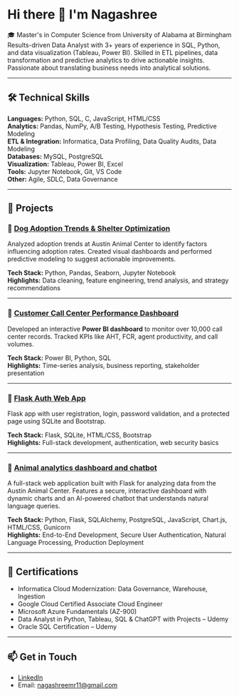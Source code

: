 # Hi there 👋 I'm Nagashree

🎓 Master's in Computer Science from University of Alabama at Birmingham 
Results-driven Data Analyst with 3+ years of experience in SQL, Python, and data visualization (Tableau, Power BI). Skilled in ETL pipelines, data transformation and predictive analytics to drive actionable insights. Passionate about translating business needs into analytical solutions.

---

## 🛠️ Technical Skills

**Languages:** Python, SQL, C, JavaScript, HTML/CSS  
**Analytics:** Pandas, NumPy, A/B Testing, Hypothesis Testing, Predictive Modeling  
**ETL & Integration:** Informatica, Data Profiling, Data Quality Audits, Data Modeling  
**Databases:** MySQL, PostgreSQL  
**Visualization:** Tableau, Power BI, Excel  
**Tools:** Jupyter Notebook, Git, VS Code  
**Other:** Agile, SDLC, Data Governance

---

## 🚀 Projects

### 🔹 [Dog Adoption Trends & Shelter Optimization](https://github.com/Nagashree-MR/Animal-adoption-analysis)
Analyzed adoption trends at Austin Animal Center to identify factors influencing adoption rates. Created visual dashboards and performed predictive modeling to suggest actionable improvements.

**Tech Stack:** Python, Pandas, Seaborn, Jupyter Notebook  
**Highlights:** Data cleaning, feature engineering, trend analysis, and strategy recommendations

---
### 🔹 [Customer Call Center Performance Dashboard](https://github.com/Nagashree-MR/Customer-call-analysis)
Developed an interactive **Power BI dashboard** to monitor over 10,000 call center records. Tracked KPIs like AHT, FCR, agent productivity, and call volumes.

**Tech Stack:** Power BI, Python, SQL  
**Highlights:** Time-series analysis, business reporting, stakeholder presentation

---

### 🔹 [Flask Auth Web App](https://github.com/Nagashree-MR/FlaskApp)
Flask app with user registration, login, password validation, and a protected page using SQLite and Bootstrap.

**Tech Stack:** Flask, SQLite, HTML/CSS, Bootstrap  
**Highlights:** Full-stack development, authentication, web security basics

---

### 🔹 [Animal analytics dashboard and chatbot](https://github.com/Nagashree-MR/Animal-shelter-Chatbot)
A full-stack web application built with Flask for analyzing data from the Austin Animal Center. Features a secure, interactive dashboard with dynamic charts and an AI-powered chatbot that understands natural language queries.

**Tech Stack:** Python, Flask, SQLAlchemy, PostgreSQL, JavaScript, Chart.js, HTML/CSS, Gunicorn  
**Highlights:** End-to-End Development, Secure User Authentication, Natural Language Processing, Production Deployment

---

## 📜 Certifications

- Informatica Cloud Modernization: Data Governance, Warehouse, Ingestion  
- Google Cloud Certified Associate Cloud Engineer  
- Microsoft Azure Fundamentals (AZ-900)
- Data Analyst in Python, Tableau, SQL & ChatGPT with Projects – Udemy
- Oracle SQL Certification – Udemy

---

## 📫 Get in Touch
- [LinkedIn](https://www.linkedin.com/in/nagashree-morubagal-raghavendra)
- Email: nagashreemr11@gmail.com
